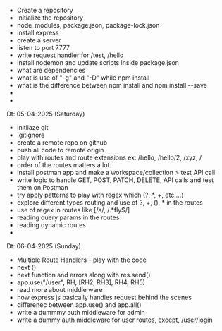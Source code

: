 - Create a repository
- Initialize the repository
- node_modules, package.json, package-lock.json
- install express
- create a server
- listen to port 7777
- write request handler for /test, /hello
- install nodemon and update scripts inside package.json
- what are dependencies
- what is use of "-g" and "-D" while npm install
- what is the difference between npm install and npm install --save
- 
- 
Dt: 05-04-2025 (Saturday)

- initliaze git
- .gitignore
- create a remote repo on github
- push all code to remote origin
- play with routes and route extensions ex: /hello, /hello/2, /xyz, /
- order of the routes matters a lot
- install postman app and make a workspace/collection > test API call
- write logic to handle GET, POST, PATCH, DELETE, API calls and test them on Postman
- try apply patterns to play with regex which (?, *, +, etc....)
- explore different types routing and use of ?, +, (), * in the routes
- use of regex in routes like [/a/, /.*fly$/]
- reading query params in the routes
- reading dynamic routes
- 
Dt: 06-04-2025 (Sunday)
- Multiple Route Handlers - play with the code
- next ()
- next function and errors along with res.send()
- app.use("/user", RH, [RH2, RH3], RH4, RH5)
- read more about middle ware
- how express js basically handles request behind the scenes
- differenec between app.use() and app.all()
- write a dummmy auth middleware for admin
- write a dummy auth middleware for user routes, except, /user/login